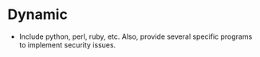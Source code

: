 # Dynamic

<script type="text/javascript" src="../js/general.js"></script>

* Include python, perl, ruby, etc. Also, provide several specific programs to implement security issues.